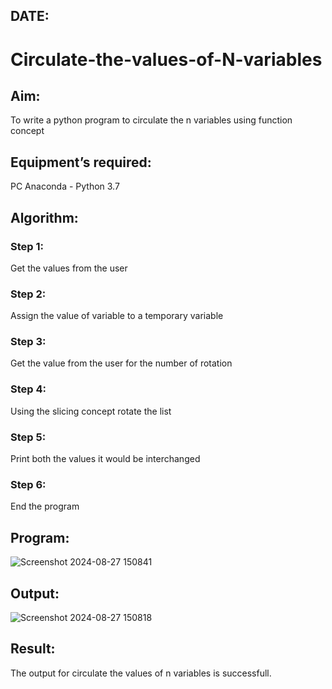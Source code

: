 ## DATE:
# Circulate-the-values-of-N-variables
## Aim:
To write a python program to circulate the n variables using function concept
## Equipment’s required:
PC
Anaconda - Python 3.7
## Algorithm: 
### Step 1: 
Get the values from the user
### Step 2: 
Assign the value of variable to a temporary variable
### Step 3: 
Get the value from the user for the number of rotation
### Step 4: 
Using the slicing concept rotate the list
### Step 5: 
Print both the values it would be interchanged
### Step 6: 
End the program
## Program:
![Screenshot 2024-08-27 150841](https://github.com/user-attachments/assets/0ee9370d-66f2-44ab-bb91-cd767f653626)
## Output:
![Screenshot 2024-08-27 150818](https://github.com/user-attachments/assets/f72cf22a-381b-44e0-b7b9-c4f0b594d080)
## Result:
The output for circulate the values of n variables is successfull.
